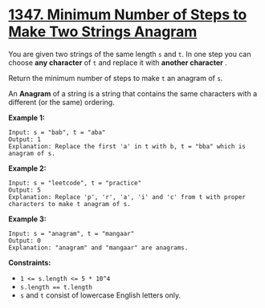 # [1347. Minimum Number of Steps to Make Two Strings Anagram](https://leetcode.com/problems/minimum-number-of-steps-to-make-two-strings-anagram/description/?envType=daily-question&envId=2024-01-13)

You are given two strings of the same length `s` and `t`. In one step you can choose **any character**  of `t` and replace it with **another character** .

Return the minimum number of steps to make `t` an anagram of `s`.

An **Anagram**  of a string is a string that contains the same characters with a different (or the same) ordering.

**Example 1:** 

```
Input: s = "bab", t = "aba"
Output: 1
Explanation: Replace the first 'a' in t with b, t = "bba" which is anagram of s.
```

**Example 2:** 

```
Input: s = "leetcode", t = "practice"
Output: 5
Explanation: Replace 'p', 'r', 'a', 'i' and 'c' from t with proper characters to make t anagram of s.
```

**Example 3:** 

```
Input: s = "anagram", t = "mangaar"
Output: 0
Explanation: "anagram" and "mangaar" are anagrams. 
```

**Constraints:** 

- `1 <= s.length <= 5 * 10^4`
- `s.length == t.length`
- `s` and `t` consist of lowercase English letters only.